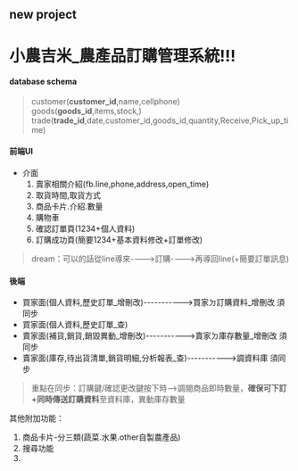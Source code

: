 new project
--
小農吉米_農產品訂購管理系統!!!
==

#### database schema

>customer(**customer_id**,name,cellphone)  
>goods(**goods_id**,items,stock,)  
>trade(**trade_id**,date,customer_id,goods_id,quantity,Receive,Pick_up_time)  

#### 前端UI
* 介面
  1. 賣家相關介紹(fb.line,phone,address,open_time)
  2. 取貨時間,取貨方式
  3. 商品卡片.介紹.數量
  4. 購物車
  5. 確認訂單頁(1234+個人資料)
  6. 訂購成功頁(簡要1234+基本資料修改+訂單修改)

>dream：可以的話從line導來---->訂購---->再導回line(+簡要訂單訊息)
 #### 後端 
* 買家面(個人資料,歷史訂單_增刪改)----------->買家ㄉ訂購資料_增刪改 須同步
* 買家面(個人資料,歷史訂單_查)
* 賣家面(補貨,銷貨,銷毀異動_增刪改)----------->賣家ㄉ庫存數量_增刪改 須同步
* 賣家面(庫存,待出貨清單,銷貨明細,分析報表_查)----------->調資料庫 須同步

>重點在同步：訂購鍵/確認更改鍵按下時-->調閱商品即時數量，**確保可下訂+同時傳送訂購資料**至資料庫，異動庫存數量

其他附加功能：
1. 商品卡片-分三類(蔬菜.水果.other自製農產品)
2. 搜尋功能
3. 

